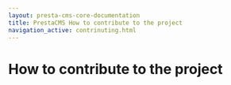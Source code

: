 ```yaml
---
layout: presta-cms-core-documentation
title: PrestaCMS How to contribute to the project
navigation_active: contrinuting.html
---
```


# How to contribute to the project
